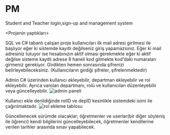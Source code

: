 # PM
Student and Teacher login,sign-up and management system

<Projenin yaptıkları>

SQL ve C# tabanlı çalışan proje kullanıcıları ilk mail adresi girilmesi ile başlıyor eğer ki sistemde kayıtlı değilseniz giriş yapamazsınız.
Eğer ki mail adresiniz tutuyor ise hesabınızın aktif olması gerekmekte eğer ki aktif değilse sisteme kayıtlı adrese 8 haneli kod gitmekte kod'daki numaraları girmeniz gerekiyor.
Girdikten hemen sonrasında şifrenizi belirleyebileceksiniz.
(Kullanıcıların girdiği şifreler, şifrelenmektedir)


Admin C# üzerinden kullanıcı ekleyebilir, departman ekleyebilir ve rol ekleyebilir. Ayrıca varolan departmanı, rolü ve kullanıcıları düzenleyebilir veya güncelleyebilir.
![admin paneli](https://i.imgur.com/fNOcvTd.png)

Kullanıcı ekle denildiğinde rolID ve depID kesinlikle sistemdeki isimi ile çağırılmaktadır.
![rol ekleme tablosu](https://i.imgur.com/uNzxgV8.png)



Güncellenecek sürümde olacaklar; öğretmenler ve userlar(bir diğer söyleniş ile öğrenci) kendi bilgilerini güncelleyebilecek, öğretmenler kendilerine verilen tarihler arasında sınav yapabilecek.

